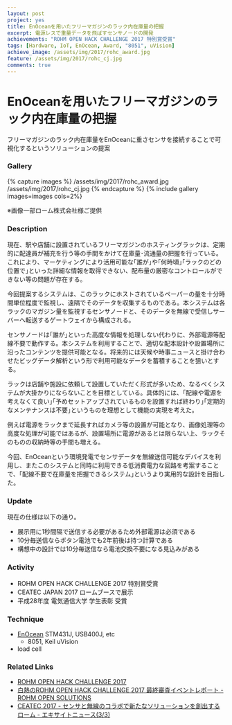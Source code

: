 ```yaml
---
layout: post
project: yes
title: EnOceanを用いたフリーマガジンのラック内在庫量の把握
excerpt: 電源レスで重量データを飛ばすセンサノードの開発
achievements: "ROHM OPEN HACK CHALLENGE 2017 特別賞受賞"
tags: [Hardware, IoT, EnOcean, Award, "8051", uVision]
achieve_image: /assets/img/2017/rohc_award.jpg
feature: /assets/img/2017/rohc_cj.jpg
comments: true
---
```

# EnOceanを用いたフリーマガジンのラック内在庫量の把握

フリーマガジンのラック内在庫量をEnOceanに重さセンサを接続することで可視化するというソリューションの提案

### Gallery


{% capture images %}
 /assets/img/2017/rohc_award.jpg
 /assets/img/2017/rohc_cj.jpg
{% endcapture %}
{% include gallery images=images  cols=2%}

※画像一部ローム株式会社様ご提供

### Description

現在、駅や店舗に設置されているフリーマガジンのホスティングラックは、定期的に配達員が補充を行う等の手間をかけて在庫量･流通量の把握を行っている。これにより、マーケティングにより活用可能な｢誰が｣や｢何時頃｣｢ラックのどの位置で｣といった詳細な情報を取得できない、配布量の厳密なコントロールができない等の問題が存在する。

今回提案するシステムは、このラックにホストされているペーパーの量を十分時間単位程度で監視し、遠隔でそのデータを収集するものである。本システムは各ラックのマガジン量を監視するセンサノードと、そのデータを無線で受信しサーバーへ転送するゲートウェイから構成される。

センサノードは｢誰が｣といった高度な情報を処理しない代わりに、外部電源等配線不要で動作する。本システムを利用することで、適切な配本設計や設置場所に沿ったコンテンツを提供可能となる。将来的には天候や時事ニュースと掛け合わせたビッグデータ解析という形で利用可能なデータを蓄積することを狙いとする。

ラックは店舗や施設に依頼して設置していただく形式が多いため、なるべくシステムが大掛かりにならないことを目標としている。具体的には、｢配線や電源を考えなくて良い｣｢予めセットアップされているものを設置すれば終わり｣｢定期的なメンテナンスは不要｣というものを理想として機能の実現を考えた。

例えば電源をラックまで延長すればカメラ等の設置が可能となり、画像処理等の高度な処理が可能ではあるが、設置場所に電源があるとは限らない上、ラックそのものの収納時等の手間も増える。

今回、EnOceanという環境発電でセンサデータを無線送信可能なデバイスを利用し、またこのシステムと同時に利用できる低消費電力な回路を考案することで、｢配線不要で在庫量を把握できるシステム｣というより実用的な設計を目指した。

### Update

現在の仕様は以下の通り。

* 展示用に1秒間隔で送信する必要があるため外部電源は必須である
* 10分毎送信ならボタン電池でも2年前後は持つ計算である
* 構想中の設計では10分毎送信なら電池交換不要になる見込みがある

### Activity

* ROHM OPEN HACK CHALLENGE 2017 特別賞受賞
* CEATEC JAPAN 2017 ロームブースで展示
* 平成28年度 電気通信大学 学生表彰 受賞

### Technique

* [EnOcean](https://www.enocean.com/jp/) STM431J, USB400J, etc
  * 8051, Keil uVision
* load cell

### Related Links

* [ROHM OPEN HACK CHALLENGE 2017](http://open.rohm.com/rohmhack/) 
* [白熱のROHM OPEN HACK CHALLENGE 2017 最終審査イベントレポート - ROHM OPEN SOLUTIONS](http://open.rohm.com/jp/events/171005_article)
* [CEATEC 2017 - センサと無線のコラボで新たなソリューションを創出するローム - エキサイトニュース(3/3) ](http://www.excite.co.jp/News/it_biz/20171003/Cobs_1676261.html)
